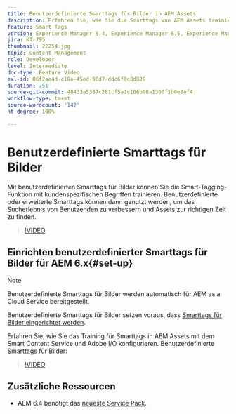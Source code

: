 ```yaml
---
title: Benutzerdefinierte Smarttags für Bilder in AEM Assets
description: Erfahren Sie, wie Sie die Smarttags von AEM Assets trainieren, um benutzerdefinierte Begriffe auf Assets anzuwenden.
feature: Smart Tags
version: Experience Manager 6.4, Experience Manager 6.5, Experience Manager as a Cloud Service
jira: KT-795
thumbnail: 22254.jpg
topic: Content Management
role: Developer
level: Intermediate
doc-type: Feature Video
exl-id: 06f2ae4d-c18e-45ed-96d7-ddc6f9c8d829
duration: 751
source-git-commit: 48433a5367c281cf5a1c106b08a1306f1b0e8ef4
workflow-type: tm+mt
source-wordcount: '142'
ht-degree: 100%

---
```


# Benutzerdefinierte Smarttags für Bilder

Mit benutzerdefinierten Smarttags für Bilder können Sie die Smart-Tagging-Funktion mit kundenspezifischen Begriffen trainieren.
Benutzerdefinierte oder erweiterte Smarttags können dann genutzt werden, um das Sucherlebnis von Benutzenden zu verbessern und Assets zur richtigen Zeit zu finden.

>[!VIDEO](https://video.tv.adobe.com/v/22254?quality=12&learn=on)

## Einrichten benutzerdefinierter Smarttags für Bilder für AEM 6.x{#set-up}

>[!NOTE]
> Benutzerdefinierte Smarttags für Bilder werden automatisch für AEM as a Cloud Service bereitgestellt.

Benutzerdefinierte Smarttags für Bilder setzen voraus, dass [Smarttags für Bilder eingerichtet werden](./image-smart-tags.md#set-up).

Erfahren Sie, wie Sie das Training für Smarttags in AEM Assets mit dem Smart Content Service und Adobe I/O konfigurieren. Benutzerdefinierte Smarttags für Bilder:

>[!VIDEO](https://video.tv.adobe.com/v/23405?quality=12&learn=on)

## Zusätzliche Ressourcen

* AEM 6.4 benötigt das [neueste Service Pack](https://experienceleague.adobe.com/docs/experience-manager-release-information/aem-release-updates/aem-releases-updates.html?lang=de#aem-64).
